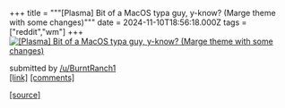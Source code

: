 +++
title = """[Plasma] Bit of a MacOS typa guy, y-know? (Marge theme with some changes)"""
date = 2024-11-10T18:56:18.000Z
tags = ["reddit","wm"]
+++
[![[Plasma] Bit of a MacOS typa guy, y-know? (Marge theme with some changes)](https://b.thumbs.redditmedia.com/mqOgiCF259SYaFqINM2A7cZ5df53Ij8DGAuIoNsRcro.jpg "[Plasma] Bit of a MacOS typa guy, y-know? (Marge theme with some changes)")](https://www.reddit.com/r/unixporn/comments/1go7wdx/plasma_bit_of_a_macos_typa_guy_yknow_marge_theme/)

submitted by [/u/BurntRanch1](https://www.reddit.com/user/BurntRanch1)  
[\[link\]](https://www.reddit.com/gallery/1go7wdx) [\[comments\]](https://www.reddit.com/r/unixporn/comments/1go7wdx/plasma_bit_of_a_macos_typa_guy_yknow_marge_theme/)

[[source]](https://www.reddit.com/r/unixporn/comments/1go7wdx/plasma_bit_of_a_macos_typa_guy_yknow_marge_theme/)
